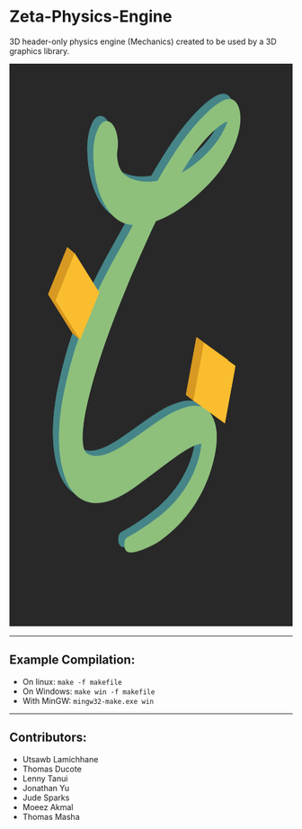 # **Zeta-Physics-Engine**

3D header-only physics engine (Mechanics) created to be used by a 3D graphics library.

<img src="yourmom_png.png" width="1000" height="1000"/>

___

## Example Compilation:
* On linux: `make -f makefile`
* On Windows: `make win -f makefile`
* With MinGW: `mingw32-make.exe win`

___

## Contributors:
 * Utsawb Lamichhane
 * Thomas Ducote
 * Lenny Tanui
 * Jonathan Yu
 * Jude Sparks
 * Moeez Akmal
 * Thomas Masha
